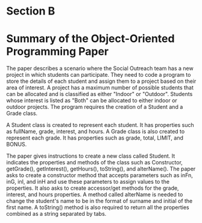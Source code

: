 # Section B

# Summary of the Object-Oriented Programming Paper

The paper describes a scenario where the Social Outreach team has a new project in which students can participate. They need to code a program to store the details of each student and assign them to a project based on their area of interest. A project has a maximum number of possible students that can be allocated and is classified as either "Indoor" or "Outdoor". Students whose interest is listed as "Both" can be allocated to either indoor or outdoor projects. The program requires the creation of a Student and a Grade class.

A Student class is created to represent each student. It has properties such as fullName, grade, interest, and hours. A Grade class is also created to represent each grade. It has properties such as grade, total, LIMIT, and BONUS.

The paper gives instructions to create a new class called Student. It indicates the properties and methods of the class such as Constructor, getGrade(), getInterest(), getHours(), toString(), and alterName(). The paper asks to create a constructor method that accepts parameters such as inFn, inG, inI, and inH and use these parameters to assign values to the properties. It also asks to create accessor/get methods for the grade, interest, and hours properties. A method called alterName is needed to change the student's name to be in the format of surname and initial of the first name. A toString() method is also required to return all the properties combined as a string separated by tabs.

